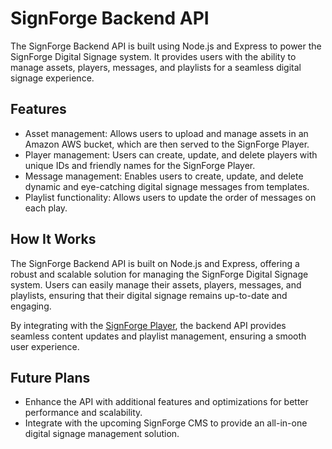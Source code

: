 # SignForge Backend API

The SignForge Backend API is built using Node.js and Express to power the SignForge Digital Signage system. It provides users with the ability to manage assets, players, messages, and playlists for a seamless digital signage experience.

## Features

- Asset management: Allows users to upload and manage assets in an Amazon AWS bucket, which are then served to the SignForge Player.
- Player management: Users can create, update, and delete players with unique IDs and friendly names for the SignForge Player.
- Message management: Enables users to create, update, and delete dynamic and eye-catching digital signage messages from templates.
- Playlist functionality: Allows users to update the order of messages on each play.

## How It Works

The SignForge Backend API is built on Node.js and Express, offering a robust and scalable solution for managing the SignForge Digital Signage system. Users can easily manage their assets, players, messages, and playlists, ensuring that their digital signage remains up-to-date and engaging.

By integrating with the [SignForge Player](https://github.com/alexrobinett/SignForge-Player), the backend API provides seamless content updates and playlist management, ensuring a smooth user experience.

## Future Plans

- Enhance the API with additional features and optimizations for better performance and scalability.
- Integrate with the upcoming SignForge CMS to provide an all-in-one digital signage management solution.
